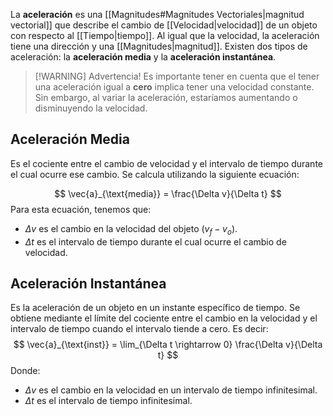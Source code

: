 La **aceleración** es una [[Magnitudes#Magnitudes Vectoriales|magnitud vectorial]] que describe el cambio de [[Velocidad|velocidad]] de un objeto con respecto al [[Tiempo|tiempo]]. Al igual que la velocidad, la aceleración tiene una dirección y una [[Magnitudes|magnitud]]. Existen dos tipos de aceleración: la **aceleración media** y la **aceleración instantánea**.


> [!WARNING] Advertencia!
> Es importante tener en cuenta que el tener una aceleración igual a **cero** implica tener una velocidad constante. Sin embargo, al variar la aceleración, estaríamos aumentando o disminuyendo la velocidad.
>
## Aceleración Media
Es el cociente entre el cambio de velocidad y el intervalo de tiempo durante el cual ocurre ese cambio. Se calcula utilizando la siguiente ecuación:

$$
\vec{a}_{\text{media}} = \frac{\Delta v}{\Delta t}
$$
Para esta ecuación, tenemos que:
- $\Delta v$ es el cambio en la velocidad del objeto ($v_f - v_o$).
- $\Delta t$ es el intervalo de tiempo durante el cual ocurre el cambio de velocidad.

## Aceleración Instantánea
Es la aceleración de un objeto en un instante específico de tiempo. Se obtiene mediante el límite del cociente entre el cambio en la velocidad y el intervalo de tiempo cuando el intervalo tiende a cero. Es decir:
$$
\vec{a}_{\text{inst}} = \lim_{\Delta t \rightarrow 0} \frac{\Delta v}{\Delta t}
$$
Donde:
- $\Delta v$ es el cambio en la velocidad en un intervalo de tiempo infinitesimal.
- $\Delta t$ es el intervalo de tiempo infinitesimal.